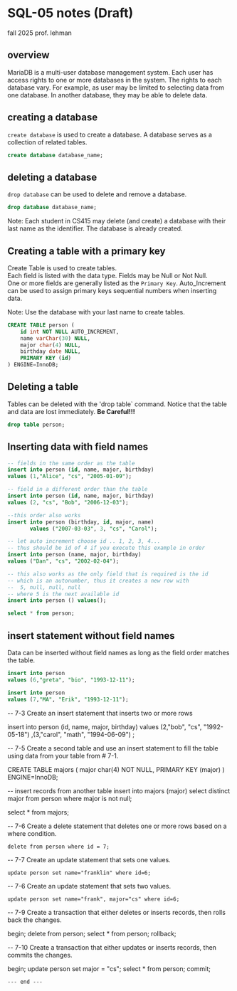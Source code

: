 # SQL-05 notes (Draft)
fall 2025
prof. lehman

## overview

MariaDB is a multi-user database management system. Each user has access rights to one or more databases in the system. The rights to each database vary. For example, as user may be limited to selecting data from one database.  In another database, they may be able to delete data.

## creating a database

`create database` is used to create a database.  A database serves as a collection of related tables. 

```sql
create database database_name;
```

## deleting a database

`drop database` can be used to delete and remove a database.

```sql
drop database database_name;
```

Note: Each student in CS415 may delete (and create) a database with their last name as the identifier. The database is already created.

## Creating a table with a primary key

Create Table is used to create tables.  
Each field is listed with the data type. 
Fields may be Null or Not Null.  
One or more fields are generally listed as the `Primary Key`.
Auto_Increment can be used to assign primary keys sequential numbers when inserting data.

Note: Use the database with your last name to create tables.

```sql
CREATE TABLE person (
	id int NOT NULL AUTO_INCREMENT,
	name varChar(30) NULL,
	major char(4) NULL,
	birthday date NULL,
	PRIMARY KEY (id)
) ENGINE=InnoDB;
```

## Deleting a table

Tables can be deleted with the 'drop table` command.
Notice that the table and data are lost immediately.  **Be Careful!!!**

```sql
drop table person;
```

## Inserting data with field names

```sql
-- fields in the same order as the table
insert into person (id, name, major, birthday) 
values (1,"Alice", "cs", "2005-01-09");

-- field in a different order than the table
insert into person (id, name, major, birthday)
values (2, "cs", "Bob", "2006-12-03");

--this order also works
insert into person (birthday, id, major, name)
       values ("2007-03-03", 3, "cs", "Carol");

-- let auto increment choose id .. 1, 2, 3, 4...
-- thus should be id of 4 if you execute this example in order
insert into person (name, major, birthday)
values ("Dan", "cs", "2002-02-04");

-- this also works as the only field that is required is the id
-- which is an autonumber, thus it creates a new row with
--  5, null, null, null
-- where 5 is the next available id
insert into person () values();

select * from person;
```

## insert statement without field names

Data can be inserted without field names as long as the field order matches the table.

```sql
insert into person 
values (6,"greta", "bio", "1993-12-11");

insert into person 
values (7,"MA", "Erik", "1993-12-11");

```







-- 7-3 Create an insert statement that inserts two or more rows

insert into person (id, name, major, birthday)
values (2,"bob", "cs", "1992-05-18")
,(3,"carol", "math", "1994-06-09") ;






-- 7-5 Create a second table and use an insert statement to fill the table using data from your table from # 7-1.

CREATE TABLE majors (
	major char(4) NOT NULL,
	PRIMARY KEY (major)
) ENGINE=InnoDB;

-- insert records from another table
insert into majors (major) 
select distinct major from person where major is not null;

select * from majors;


-- 7-6 Create a delete statement that deletes one or more rows based on a where condition.
	
	delete from person where id = 7;


-- 7-7 Create an update statement that sets one values.

	update person set name="franklin" where id=6;


-- 7-6 Create an update statement that sets two values.

	update person set name="frank", major="cs" where id=6;


-- 7-9 Create a transaction that either deletes or inserts records, then rolls back the changes.

begin;
delete from person;
select * from person;
rollback;


-- 7-10 Create a transaction that either updates or inserts records, then commits the changes.

begin;
update person set major = "cs";
select * from person;
commit;

```
--- end ---


